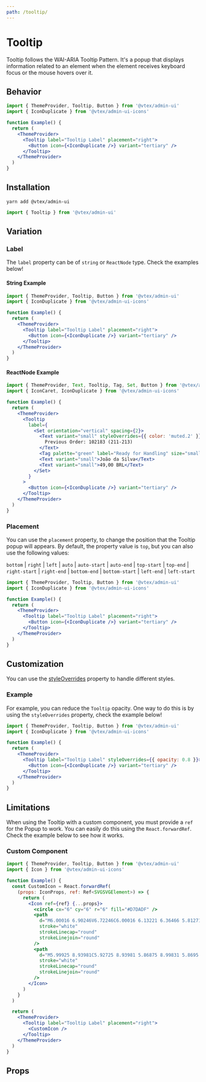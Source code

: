 ```yaml
---
path: /tooltip/
---
```


# Tooltip

Tooltip follows the WAI-ARIA Tooltip Pattern. It's a popup that displays information related to an element when the element receives keyboard focus or the mouse hovers over it.

## Behavior

```jsx
import { ThemeProvider, Tooltip, Button } from '@vtex/admin-ui'
import { IconDuplicate } from '@vtex/admin-ui-icons'

function Example() {
  return (
    <ThemeProvider>
      <Tooltip label="Tooltip Label" placement="right">
        <Button icon={<IconDuplicate />} variant="tertiary" />
      </Tooltip>
    </ThemeProvider>
  )
}
```

## Installation

```static
yarn add @vtex/admin-ui
```

```jsx static
import { Tooltip } from '@vtex/admin-ui'
```

## Variation

### Label

The `label` property can be of `string` or `ReactNode` type. Check the examples below!

#### String Example

```jsx
import { ThemeProvider, Tooltip, Button } from '@vtex/admin-ui'
import { IconDuplicate } from '@vtex/admin-ui-icons'

function Example() {
  return (
    <ThemeProvider>
      <Tooltip label="Tooltip Label" placement="right">
        <Button icon={<IconDuplicate />} variant="tertiary" />
      </Tooltip>
    </ThemeProvider>
  )
}
```

#### ReactNode Example

```jsx
import { ThemeProvider, Text, Tooltip, Tag, Set, Button } from '@vtex/admin-ui'
import { IconCaret, IconDuplicate } from '@vtex/admin-ui-icons'

function Example() {
  return (
    <ThemeProvider>
      <Tooltip
        label={
          <Set orientation="vertical" spacing={2}>
            <Text variant="small" styleOverrides={{ color: 'muted.2' }}>
              Previous Order: 102183 (211-213)
            </Text>
            <Tag palette="green" label="Ready for Handling" size="small" />
            <Text variant="small">João da Silva</Text>
            <Text variant="small">49,00 BRL</Text>
          </Set>
        }
      >
        <Button icon={<IconDuplicate />} variant="tertiary" />
      </Tooltip>
    </ThemeProvider>
  )
}
```

### Placement

You can use the `placement` property, to change the position that the Tooltip popup will appears. By default, the property value is `top`, but you can also use the following values:

`bottom` | `right` | `left` | `auto` | `auto-start` | `auto-end` | `top-start` | `top-end` | `right-start` | `right-end` | `bottom-end` | `bottom-start` | `left-end` | `left-start`

```jsx
import { ThemeProvider, Tooltip, Button } from '@vtex/admin-ui'
import { IconDuplicate } from '@vtex/admin-ui-icons'

function Example() {
  return (
    <ThemeProvider>
      <Tooltip label="Tooltip Label" placement="right">
        <Button icon={<IconDuplicate />} variant="tertiary" />
      </Tooltip>
    </ThemeProvider>
  )
}
```

## Customization

You can use the [styleOverrides](/theming/inline-styles/#styles--styleoverrides) property to handle different styles.

### Example

For example, you can reduce the `Tooltip` opacity. One way to do this is by using the `styleOverrides` property, check the example below!

```jsx
import { ThemeProvider, Tooltip, Button } from '@vtex/admin-ui'
import { IconDuplicate } from '@vtex/admin-ui-icons'

function Example() {
  return (
    <ThemeProvider>
      <Tooltip label="Tooltip Label" styleOverrides={{ opacity: 0.8 }}>
        <Button icon={<IconDuplicate />} variant="tertiary" />
      </Tooltip>
    </ThemeProvider>
  )
}
```

## Limitations

When using the Tooltip with a custom component, you must provide a `ref` for the Popup to work. You can easily do this using the `React.forwardRef`. Check the example below to see how it works.

### Custom Component

```jsx static
import { ThemeProvider, Tooltip, Button } from '@vtex/admin-ui'
import { Icon } from '@vtex/admin-ui-icons'

function Example() {
  const CustomIcon = React.forwardRef(
    (props: IconProps, ref: Ref<SVGSVGElement>) => {
      return (
        <Icon ref={ref} {...props}>
          <circle cx="6" cy="6" r="6" fill="#D7DADF" />
          <path
            d="M6.00016 6.90246V6.72246C6.00016 6.13221 6.36466 5.81271 6.73066 5.56746C7.08766 5.32746 7.44541 5.01396 7.44541 4.43571C7.44541 3.63771 6.79891 2.99121 6.00091 2.99121C5.20291 2.99121 4.55566 3.63621 4.55566 4.43421"
            stroke="white"
            strokeLinecap="round"
            strokeLinejoin="round"
          />
          <path
            d="M5.99925 8.93981C5.92725 8.93981 5.86875 8.99831 5.8695 9.07031C5.8695 9.14231 5.928 9.20081 6 9.20081C6.072 9.20081 6.1305 9.14231 6.1305 9.07031C6.1305 8.99756 6.072 8.93981 5.99925 8.93981"
            stroke="white"
            strokeLinecap="round"
            strokeLinejoin="round"
          />
        </Icon>
      )
    }
  )

  return (
    <ThemeProvider>
      <Tooltip label="Tooltip Label" placement="right">
        <CustomIcon />
      </Tooltip>
    </ThemeProvider>
  )
}
```

## Props

<proptypes heading="Tooltip" component="Tooltip" />
